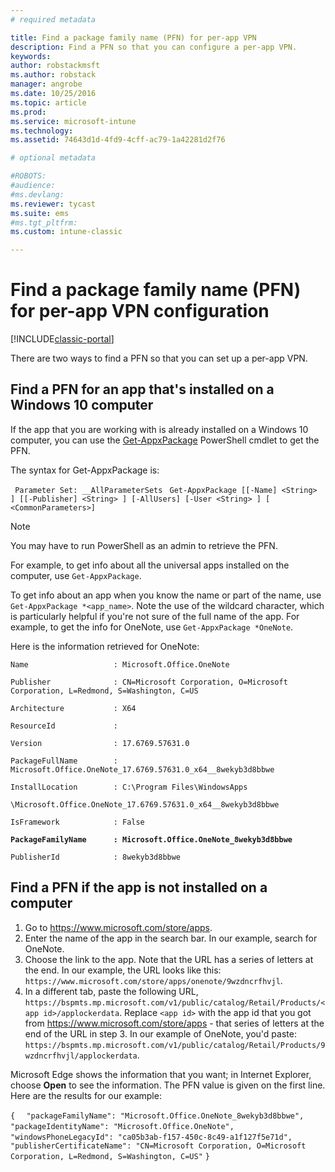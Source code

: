 ```yaml
---
# required metadata

title: Find a package family name (PFN) for per-app VPN 
description: Find a PFN so that you can configure a per-app VPN.
keywords:
author: robstackmsft
ms.author: robstack
manager: angrobe
ms.date: 10/25/2016
ms.topic: article
ms.prod:
ms.service: microsoft-intune
ms.technology:
ms.assetid: 74643d1d-4fd9-4cff-ac79-1a42281d2f76

# optional metadata

#ROBOTS:
#audience:
#ms.devlang:
ms.reviewer: tycast
ms.suite: ems
#ms.tgt_pltfrm:
ms.custom: intune-classic

---
```


# Find a package family name (PFN) for per-app VPN configuration

[!INCLUDE[classic-portal](../includes/classic-portal.md)]

There are two ways to find a PFN so that you can set up a per-app VPN.

## Find a PFN for an app that's installed on a Windows 10 computer

If the app that you are working with is already installed on a Windows 10 computer, you can use the [Get-AppxPackage](https://technet.microsoft.com/library/hh856044.aspx) PowerShell cmdlet to get the PFN.

The syntax for Get-AppxPackage is:

` Parameter Set: __AllParameterSets`
` Get-AppxPackage [[-Name] <String> ] [[-Publisher] <String> ] [-AllUsers] [-User <String> ] [ <CommonParameters>]`

> [!NOTE]
You may have to run PowerShell as an admin to retrieve the PFN.

For example, to get info about all the universal apps installed on the computer, use `Get-AppxPackage`.

To get info about an app when you know the name or part of the name, use `Get-AppxPackage *<app_name>`. Note the use of the wildcard character, which is particularly helpful if you're not sure of the full name of the app. For example, to get the info for OneNote, use `Get-AppxPackage *OneNote`.


Here is the information retrieved for OneNote:

`Name                   : Microsoft.Office.OneNote`

`Publisher              : CN=Microsoft Corporation, O=Microsoft Corporation, L=Redmond, S=Washington, C=US`

`Architecture           : X64`

`ResourceId             :`

`Version                : 17.6769.57631.0`

`PackageFullName        : Microsoft.Office.OneNote_17.6769.57631.0_x64__8wekyb3d8bbwe`

`InstallLocation        : C:\Program Files\WindowsApps`

`\Microsoft.Office.OneNote_17.6769.57631.0_x64__8wekyb3d8bbwe`

`IsFramework            : False`

**`PackageFamilyName      : Microsoft.Office.OneNote_8wekyb3d8bbwe`**

`PublisherId            : 8wekyb3d8bbwe`



## Find a PFN if the app is not installed on a computer

1.	Go to https://www.microsoft.com/store/apps.
2.	Enter the name of the app in the search bar. In our example, search for OneNote.
3.	Choose the link to the app. Note that the URL has a series of letters at the end. In our example, the URL looks like this:
`https://www.microsoft.com/store/apps/onenote/9wzdncrfhvjl`.
4.	In a different tab, paste the following URL, `https://bspmts.mp.microsoft.com/v1/public/catalog/Retail/Products/<app id>/applockerdata`. Replace `<app id>` with the app id that you got from https://www.microsoft.com/store/apps - that series of letters at the end of the URL in step 3. In our example of OneNote, you'd paste: `https://bspmts.mp.microsoft.com/v1/public/catalog/Retail/Products/9wzdncrfhvjl/applockerdata`.

Microsoft Edge shows the information that you want; in Internet Explorer, choose **Open** to see the information. The PFN value is given on the first line. Here are the results for our example:


`{`
`  "packageFamilyName": "Microsoft.Office.OneNote_8wekyb3d8bbwe",`
`  "packageIdentityName": "Microsoft.Office.OneNote",`
`  "windowsPhoneLegacyId": "ca05b3ab-f157-450c-8c49-a1f127f5e71d",`
`  "publisherCertificateName": "CN=Microsoft Corporation, O=Microsoft Corporation, L=Redmond, S=Washington, C=US"`
`}`
